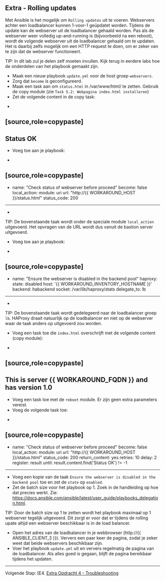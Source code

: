 ## Extra - Rolling updates

Met Ansible is het mogelijk om ``Rolling updates`` uit te voeren. Webservers achter een loadbalancer kunnen 1-voor-1 geüpdatet worden. Tijdens de update kan de webserver uit de loadbalancer gehaald worden. Pas als de webserver weer volledig up-and-running is (bijvoorbeeld na een reboot), wordt de volgende webserver uit de loadbalancer gehaald om te updaten. Het is daarbij zelfs mogelijk om een HTTP request te doen, om er zeker van te zijn dat de webserver functioneert.

TIP: In dit lab zul je delen zelf moeten invullen. Kijk terug in eerdere labs hoe de onderdelen van het playbook gemaakt zijn.

* Maak een nieuw playbook ``update.yml`` voor de host groep ``webservers``.
* Zorg dat ``become`` is geconfigureerd.
* Maak een task aan om ``status.html`` in /var/www/html/ te zetten. Gebruik de copy module (zie ``Task 5.2: Webpagina index.html installeren``)
* Zet de volgende content in de copy task:
+
[source,role=copypaste]
----
Status OK
----

* Voeg toe aan je playbook:
+
[source,role=copypaste]
----
  - name: "Check status of webserver before proceed"
    become: false
    local_action:
      module: uri
      url: "http://{{ WORKAROUND_HOST }}/status.html"
      status_code: 200
----
+
TIP: De bovenstaande taak wordt onder de speciale module ``local_action`` uitgevoerd. Het opvragen van de URL wordt dus vanuit de bastion server uitgevoerd. 

* Voeg toe aan je playbook:
+
[source,role=copypaste]
----
  - name: "Ensure the webserver is disabled in the backend pool"
    haproxy:
      state: disabled
      host: '{{ WORKAROUND_INVENTORY_HOSTNAME }}'
      backend: habackend
      socket: /var/lib/haproxy/stats
    delegate_to: lb
----
+
TIP: De bovenstaande taak wordt gedelegeerd naar de loadbalancer groep ``lb``. HAProxy draait natuurlijk op de loadbalancer en niet op de webserver waar de taak anders op uitgevoerd zou worden.

* Voeg een task toe die ``index.html`` overschrijft met de volgende content (copy module):
+
[source,role=copypaste]
----
This is server {{ WORKAROUND_FQDN }} and has version 1.0
----

* Voeg een task toe met de ``reboot`` module. Er zijn geen extra parameters vereist.
* Voeg de volgende task toe:
+
[source,role=copypaste]
----
  - name: "Check status of webserver before proceed"
    become: false
    local_action:
      module: uri
      url: "http://{{ WORKAROUND_HOST }}/status.html"
      status_code: 200
      return_content: yes
    retries: 10
    delay: 2
    register: result
    until: result.content.find('Status OK') != -1
----
* Voeg een kopie van de taak ``Ensure the webserver is disabled in the backend pool`` toe en zet de ``state`` op ``enabled``.
* Zet de batch size voor het playbook op 1. Zoek in de handleiding op hoe dat precies werkt. Zie: https://docs.ansible.com/ansible/latest/user_guide/playbooks_delegation.html.

TIP: Door de batch size op 1 te zetten wordt het playbook maximaal op 1 webserver tegelijk uitgevoerd. Dit zorgt er voor dat er tijdens de rolling upate altijd een webserver beschikbaar is in de load balancer.

* Open het adres van de loadbalancer in je webbrowser (http://{{ ANSIBLE_CLIENT_3 }}). Ververs een paar keer de pagina, zodat je zeker weet dat beide webservers beschikbaar zijn.
* Voer het playbook ``update.yml`` uit en ververs regelmatig de pagina van de loadbalancer. Als alles goed is gegaan, blijft de pagina bereikbaar tijdens het updaten.

----

Volgende Stap: [E4. [Extra Opdracht 4 - Troubleshooting](E4_NL_Troubleshooting.md)
